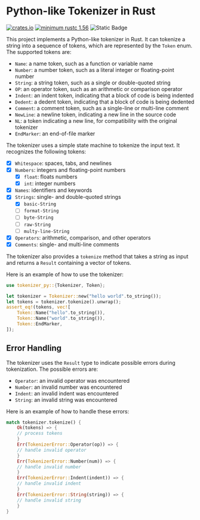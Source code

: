 Python-like Tokenizer in Rust
=============================

[![crates.io](https://img.shields.io/crates/v/yab2.svg)](https://crates.io/crates/tokenizer_py)
[![minimum rustc 1.56](
https://img.shields.io/badge/rustc-1.56+-blue?logo=rust)](
https://rust-lang.github.io/rfcs/2495-min-rust-version.html)
![Static Badge](https://img.shields.io/badge/:badgeContent?style=plastic&logo=rust&link=https%3A%2F%2Fcrates.io%2Fcrates%2Ftokenizer_py)


This project implements a Python-like tokenizer in Rust. It can tokenize a string into a sequence of tokens, which are
represented by the `Token` enum. The supported tokens are:

- `Name`: a name token, such as a function or variable name
- `Number`: a number token, such as a literal integer or floating-point number
- `String`: a string token, such as a single or double-quoted string
- `OP`: an operator token, such as an arithmetic or comparison operator
- `Indent`: an indent token, indicating that a block of code is being indented
- `Dedent`: a dedent token, indicating that a block of code is being dedented
- `Comment`: a comment token, such as a single-line or multi-line comment
- `NewLine`: a newline token, indicating a new line in the source code
- `NL`: a token indicating a new line, for compatibility with the original tokenizer
- `EndMarker`: an end-of-file marker

The tokenizer uses a simple state machine to tokenize the input text. It recognizes the following tokens:

- [x] `Whitespace`: spaces, tabs, and newlines
- [x] `Numbers`: integers and floating-point numbers
    - [x] `float`: floats numbers
    - [x] `int`: integer numbers
- [x] `Names`: identifiers and keywords
- [x] `Strings`: single- and double-quoted strings
    - [x] `basic-String`
    - [ ] `format-String`
    - [ ] `byte-String`
    - [ ] `raw-String`
    - [ ] `multy-line-String`
- [x] `Operators`: arithmetic, comparison, and other operators
- [x] `Comments`: single- and multi-line comments

The tokenizer also provides a `tokenize` method that takes a string as input and returns a `Result` containing a vector
of tokens.

Here is an example of how to use the tokenizer:

```rust
use tokenizer_py::{Tokenizer, Token};

let tokenizer = Tokenizer::new("hello world".to_string());
let tokens = tokenizer.tokenize().unwrap();
assert_eq!(tokens, vec![
    Token::Name("hello".to_string()),
    Token::Name("world".to_string()),
    Token::EndMarker,
]);
```

## Error Handling

The tokenizer uses the `Result` type to indicate possible errors during tokenization. The possible errors are:

- `Operator`: an invalid operator was encountered
- `Number`: an invalid number was encountered
- `Indent`: an invalid indent was encountered
- `String`: an invalid string was encountered

Here is an example of how to handle these errors:

```rust
match tokenizer.tokenize() {
    Ok(tokens) => {
    // process tokens
    }
    Err(TokenizerError::Operator(op)) => {
    // handle invalid operator
    }
    Err(TokenizerError::Number(num)) => {
    // handle invalid number
    }
    Err(TokenizerError::Indent(indent)) => {
    // handle invalid indent
    }
    Err(TokenizerError::String(string)) => {
    // handle invalid string
    }
}
```